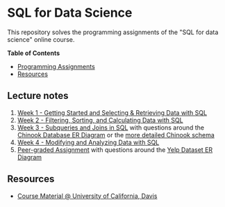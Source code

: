 # SQL for Data Science
This repository solves the programming assignments of the "SQL for data science" online course.


**Table of Contents**

- [Programming Assignments](#programming-assignments)
- [Resources](#resources)


## Lecture notes
1. [Week 1 - Getting Started and Selecting & Retrieving Data with SQL](./Module1CodingAssignment.md)
2. [Week 2 - Filtering, Sorting, and Calculating Data with SQL](./Module2CodingAssignment.md)
3. [Week 3 - Subqueries and Joins in SQL](./Module3CodingAssignment.md) with questions around the [Chinook Database ER Diagram](./ChinookDatabaseSchema.png) or the [more detailed Chinook schema](./ChinookDatabaseER.png)
4. [Week 4 - Modifying and Analyzing Data with SQL](./Module4CodingAssignment.md)
5. [Peer-graded Assignment](./Module4Peer-gradedAssignment_Phoenix,AZ.md) with questions around the [Yelp Dataset ER Diagram](YelpDatabaseSchema.png)


## Resources
- [Course Material @ University of California, Davis](https://www.coursera.org/learn/sql-for-data-science)